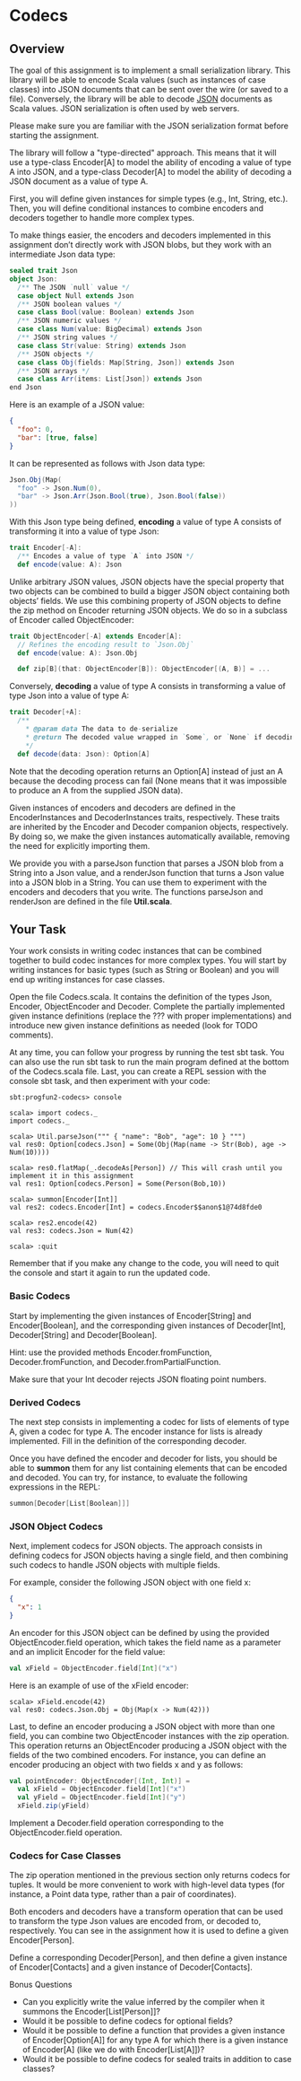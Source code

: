 # Codecs

## Overview

The goal of this assignment is to implement a small serialization library. This library will be able to encode Scala values (such as instances of case classes) into JSON documents that can be sent over the wire (or saved to a file). Conversely, the library will be able to decode [JSON](https://www.json.org/json-en.html) documents as Scala values. JSON serialization is often used by web servers.

Please make sure you are familiar with the JSON serialization format before starting the assignment.

The library will follow a "type-directed" approach. This means that it will use a type-class Encoder[A] to model the ability of encoding a value of type A into JSON, and a type-class Decoder[A] to model the ability of decoding a JSON document as a value of type A.

First, you will define given instances for simple types (e.g., Int, String, etc.). Then, you will define conditional instances to combine encoders and decoders together to handle more complex types.

To make things easier, the encoders and decoders implemented in this assignment don’t directly work with JSON blobs, but they work with an intermediate Json data type:

```scala
sealed trait Json
object Json:
  /** The JSON `null` value */
  case object Null extends Json
  /** JSON boolean values */
  case class Bool(value: Boolean) extends Json
  /** JSON numeric values */
  case class Num(value: BigDecimal) extends Json
  /** JSON string values */
  case class Str(value: String) extends Json
  /** JSON objects */
  case class Obj(fields: Map[String, Json]) extends Json
  /** JSON arrays */
  case class Arr(items: List[Json]) extends Json
end Json
```

Here is an example of a JSON value:

```json
{
  "foo": 0,
  "bar": [true, false]
}
```

It can be represented as follows with Json data type:

```scala
Json.Obj(Map(
  "foo" -> Json.Num(0),
  "bar" -> Json.Arr(Json.Bool(true), Json.Bool(false))
))
```

With this Json type being defined, **encoding** a value of type A consists of transforming it into a value of type Json:

```scala
trait Encoder[-A]:
  /** Encodes a value of type `A` into JSON */
  def encode(value: A): Json
```

Unlike arbitrary JSON values, JSON objects have the special property that two objects can be combined to build a bigger JSON object containing both objects’ fields. We use this combining property of JSON objects to define the zip method on Encoder returning JSON objects. We do so in a subclass of Encoder called ObjectEncoder:

```scala
trait ObjectEncoder[-A] extends Encoder[A]:
  // Refines the encoding result to `Json.Obj`
  def encode(value: A): Json.Obj

  def zip[B](that: ObjectEncoder[B]): ObjectEncoder[(A, B)] = ...
```

Conversely, **decoding** a value of type A consists in transforming a value of type Json into a value of type A:

```scala
trait Decoder[+A]:
  /**
    * @param data The data to de-serialize
    * @return The decoded value wrapped in `Some`, or `None` if decoding failed
    */
  def decode(data: Json): Option[A]
```

Note that the decoding operation returns an Option[A] instead of just an A because the decoding process can fail (None means that it was impossible to produce an A from the supplied JSON data).

Given instances of encoders and decoders are defined in the EncoderInstances and DecoderInstances traits, respectively. These traits are inherited by the Encoder and Decoder companion objects, respectively. By doing so, we make the given instances automatically available, removing the need for explicitly importing them.

We provide you with a parseJson function that parses a JSON blob from a String into a Json value, and a renderJson function that turns a Json value into a JSON blob in a String. You can use them to experiment with the encoders and decoders that you write. The functions parseJson and renderJson are defined in the file **Util.scala**.

## Your Task

Your work consists in writing codec instances that can be combined together to build codec instances for more complex types. You will start by writing instances for basic types (such as String or Boolean) and you will end up writing instances for case classes.

Open the file Codecs.scala. It contains the definition of the types Json, Encoder, ObjectEncoder and Decoder. Complete the partially implemented given instance definitions (replace the ??? with proper implementations) and introduce new given instance definitions as needed (look for TODO comments).

At any time, you can follow your progress by running the test sbt task. You can also use the run sbt task to run the main program defined at the bottom of
the Codecs.scala file. Last, you can create a REPL session with the console sbt task, and then experiment with your code:

```
sbt:progfun2-codecs> console

scala> import codecs._
import codecs._

scala> Util.parseJson(""" { "name": "Bob", "age": 10 } """)
val res0: Option[codecs.Json] = Some(Obj(Map(name -> Str(Bob), age -> Num(10))))

scala> res0.flatMap(_.decodeAs[Person]) // This will crash until you implement it in this assignment
val res1: Option[codecs.Person] = Some(Person(Bob,10))

scala> summon[Encoder[Int]]
val res2: codecs.Encoder[Int] = codecs.Encoder$$anon$1@74d8fde0

scala> res2.encode(42)
val res3: codecs.Json = Num(42)

scala> :quit
```

Remember that if you make any change to the code, you will need to quit the console and start it again to run the updated code.

### Basic Codecs
Start by implementing the given instances of Encoder[String] and Encoder[Boolean], and the corresponding given instances of Decoder[Int], Decoder[String] and Decoder[Boolean].

Hint: use the provided methods Encoder.fromFunction, Decoder.fromFunction, and Decoder.fromPartialFunction.

Make sure that your Int decoder rejects JSON floating point numbers.

### Derived Codecs
The next step consists in implementing a codec for lists of elements of type A, given a codec for type A. The encoder instance for lists is already implemented. Fill in the definition of the corresponding decoder.

Once you have defined the encoder and decoder for lists, you should be able to **summon** them for any list containing elements that can be encoded and decoded. You can try, for instance, to evaluate the following expressions in the REPL:

```scala
summon[Decoder[List[Boolean]]]
```

### JSON Object Codecs

Next, implement codecs for JSON objects. The approach consists in defining codecs for JSON objects having a single field, and then combining such codecs to handle JSON objects with multiple fields.

For example, consider the following JSON object with one field x:

```json
{
  "x": 1
}
```
An encoder for this JSON object can be defined by using the provided ObjectEncoder.field operation, which takes the field name as a parameter and an implicit Encoder for the field value:

```scala
val xField = ObjectEncoder.field[Int]("x")
```

Here is an example of use of the xField encoder:

```
scala> xField.encode(42)
val res0: codecs.Json.Obj = Obj(Map(x -> Num(42)))
```

Last, to define an encoder producing a JSON object with more than one field, you can combine two ObjectEncoder instances with the zip operation. This operation returns an ObjectEncoder producing a JSON object with the fields of the two combined encoders. For instance, you can define an encoder producing an object with two fields x and y as follows:

```scala
val pointEncoder: ObjectEncoder[(Int, Int)] =
  val xField = ObjectEncoder.field[Int]("x")
  val yField = ObjectEncoder.field[Int]("y")
  xField.zip(yField)
```
Implement a Decoder.field operation corresponding to the ObjectEncoder.field operation.

### Codecs for Case Classes
The zip operation mentioned in the previous section only returns codecs for tuples. It would be more convenient to work with high-level data types (for instance, a Point data type, rather than a pair of coordinates).

Both encoders and decoders have a transform operation that can be used to transform the type Json values are encoded from, or decoded to, respectively. You can see in the assignment how it is used to define a given Encoder[Person].

Define a corresponding Decoder[Person], and then define a given instance of Encoder[Contacts] and a given instance of Decoder[Contacts].

Bonus Questions
- Can you explicitly write the value inferred by the compiler when it summons the Encoder[List[Person]]? 
- Would it be possible to define codecs for optional fields? 
- Would it be possible to define a function that provides a given instance of Encoder[Option[A]] for any type A for which there is a given instance of Encoder[A] (like we do with Encoder[List[A]])? 
- Would it be possible to define codecs for sealed traits in addition to case classes?